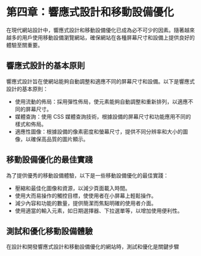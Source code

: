 # 第四章：響應式設計和移動設備優化

在現代網站設計中，響應式設計和移動設備優化已成為必不可少的因素。隨著越來越多的用戶使用移動設備瀏覽網站，確保網站在各種屏幕尺寸和設備上提供良好的體驗至關重要。

## 響應式設計的基本原則

響應式設計旨在使網站能夠自動調整和適應不同的屏幕尺寸和設備。以下是響應式設計的基本原則：
- 使用流動的佈局：採用彈性佈局，使元素能夠自動調整和重新排列，以適應不同的屏幕尺寸。
- 媒體查詢：使用 CSS 媒體查詢技術，根據設備的屏幕尺寸和功能應用不同的樣式和佈局。
- 適應性圖像：根據設備的像素密度和螢幕尺寸，提供不同分辨率和大小的圖像，以確保高品質的圖片顯示。

## 移動設備優化的最佳實踐

為了提供優秀的移動設備體驗，以下是一些移動設備優化的最佳實踐：
- 壓縮和最佳化圖像和資源，以減少頁面載入時間。
- 使用大而易操作的觸控目標，使使用者在小屏幕上輕鬆操作。
- 減少內容和功能的數量，提供簡潔而焦點明確的使用者介面。
- 使用適當的輸入元素，如日期選擇器、下拉選單等，以增加使用便利性。

## 測試和優化移動設備體驗

在設計和開發響應式設計和移動設備優化的網站時，測試和優化是關鍵步驟
